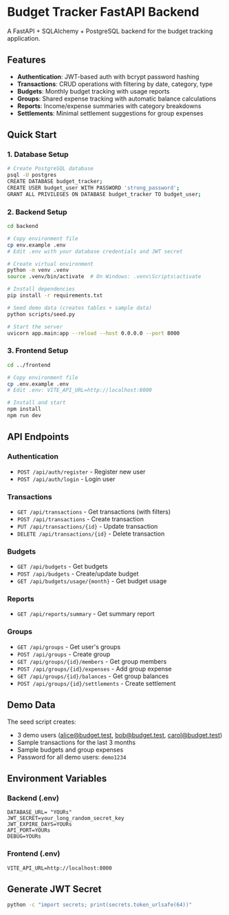 # Budget Tracker FastAPI Backend

A FastAPI + SQLAlchemy + PostgreSQL backend for the budget tracking application.

## Features

- **Authentication**: JWT-based auth with bcrypt password hashing
- **Transactions**: CRUD operations with filtering by date, category, type
- **Budgets**: Monthly budget tracking with usage reports
- **Groups**: Shared expense tracking with automatic balance calculations
- **Reports**: Income/expense summaries with category breakdowns
- **Settlements**: Minimal settlement suggestions for group expenses

## Quick Start

### 1. Database Setup

```bash
# Create PostgreSQL database
psql -U postgres
CREATE DATABASE budget_tracker;
CREATE USER budget_user WITH PASSWORD 'strong_password';
GRANT ALL PRIVILEGES ON DATABASE budget_tracker TO budget_user;
```

### 2. Backend Setup

```bash
cd backend

# Copy environment file
cp env.example .env
# Edit .env with your database credentials and JWT secret

# Create virtual environment
python -m venv .venv
source .venv/bin/activate  # On Windows: .venv\Scripts\activate

# Install dependencies
pip install -r requirements.txt

# Seed demo data (creates tables + sample data)
python scripts/seed.py

# Start the server
uvicorn app.main:app --reload --host 0.0.0.0 --port 8000
```

### 3. Frontend Setup

```bash
cd ../frontend

# Copy environment file
cp .env.example .env
# Edit .env: VITE_API_URL=http://localhost:8000

# Install and start
npm install
npm run dev
```

## API Endpoints

### Authentication
- `POST /api/auth/register` - Register new user
- `POST /api/auth/login` - Login user

### Transactions
- `GET /api/transactions` - Get transactions (with filters)
- `POST /api/transactions` - Create transaction
- `PUT /api/transactions/{id}` - Update transaction
- `DELETE /api/transactions/{id}` - Delete transaction

### Budgets
- `GET /api/budgets` - Get budgets
- `POST /api/budgets` - Create/update budget
- `GET /api/budgets/usage/{month}` - Get budget usage

### Reports
- `GET /api/reports/summary` - Get summary report

### Groups
- `GET /api/groups` - Get user's groups
- `POST /api/groups` - Create group
- `GET /api/groups/{id}/members` - Get group members
- `POST /api/groups/{id}/expenses` - Add group expense
- `GET /api/groups/{id}/balances` - Get group balances
- `POST /api/groups/{id}/settlements` - Create settlement

## Demo Data

The seed script creates:
- 3 demo users (alice@budget.test, bob@budget.test, carol@budget.test)
- Sample transactions for the last 3 months
- Sample budgets and group expenses
- Password for all demo users: `demo1234`

## Environment Variables

### Backend (.env)
```
DATABASE_URL= "YOURs"
JWT_SECRET=your_long_random_secret_key
JWT_EXPIRE_DAYS=YOURs
API_PORT=YOURs
DEBUG=YOURs
```

### Frontend (.env)
```
VITE_API_URL=http://localhost:8000
```

## Generate JWT Secret

```bash
python -c "import secrets; print(secrets.token_urlsafe(64))"
```
